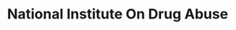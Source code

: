 ---
# This topic lives at
# https://digital.gov/topics/national-institute-on-drug-abuse

# Topic Title
title: "National Institute On Drug Abuse"

# description — keep it short and clear
summary: ""

# Weight
weight: 1

# For more information on managing topics,
# see https://github.com/GSA/digitalgov.gov/wiki/topics
---